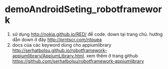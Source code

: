 # demoAndroidSeting_robotframework
1. sử dụng http://nokia.github.io/RED/ để code. down tại trang chủ. hướng dẫn down ở đây http://prntscr.com/ntpuea
2. docs của các keyword dùng cho appiumlibrary http://serhatbolsu.github.io/robotframework-appiumlibrary/AppiumLibrary.html. xem thêm ở trang github https://github.com/serhatbolsu/robotframework-appiumlibrary
